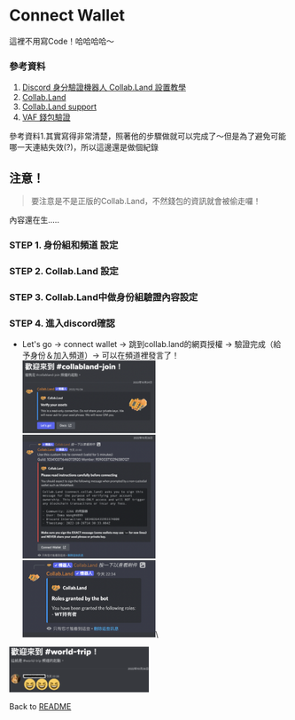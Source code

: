 # Connect Wallet

這裡不用寫Code！哈哈哈哈～

### 參考資料
1. [Discord 身分驗證機器人 Collab.Land 設置教學](https://banka.com.tw/collab-land-setting-instruction/)
2. [Collab.Land](https://collab.land/)
3. [Collab.Land support](https://collabland.freshdesk.com/support/home)
4. [VAF 錢包驗證](https://vocus.cc/article/62436057fd897800013a4bd6)

參考資料1.其實寫得非常清楚，照著他的步驟做就可以完成了～但是為了避免可能哪一天連結失效(?)，所以這邊還是做個紀錄

## 注意！
> 要注意是不是正版的Collab.Land，不然錢包的資訊就會被偷走囉！

內容還在生.....

### STEP 1. 身份組和頻道 設定

### STEP 2. Collab.Land 設定

### STEP 3. Collab.Land中做身份組驗證內容設定

### STEP 4. 進入discord確認
- Let's go -> connect wallet -> 跳到collab.land的網頁授權 -> 驗證完成（給予身份＆加入頻道）-> 可以在頻道裡發言了！\
<img src="../image/collabland_join.png" alt="Cover" width="50%"/>\
<img src="../image/collanland_wallet.png" alt="Cover" width="50%"/>\
<img src="../image/collabland_verify.png" alt="Cover" width="50%"/>\
<img src="../image/channel_joined.png" alt="Cover" width="50%"/>




Back to [README](../README.md)
